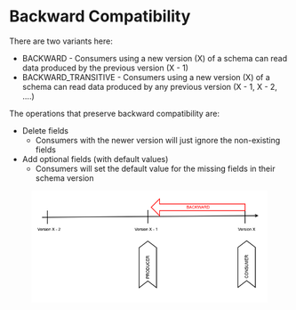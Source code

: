 # Backward Compatibility

There are two variants here:

* BACKWARD - Consumers using a new version (X) of a schema can read data produced by the previous version (X - 1)
* BACKWARD\_TRANSITIVE - Consumers using a new version (X) of a schema can read data produced by any previous version (X - 1, X - 2, ....)

The operations that preserve backward compatibility are:

* Delete fields
  * Consumers with the newer version will just ignore the non-existing fields
* Add optional fields (with default values)
  * Consumers will set the default value for the missing fields in their schema version

<figure><img src="../../../.gitbook/assets/spaces_PQHX3w20BF4lnkckLJzC_uploads_git-blob-17547da367c50d28e6996ea1d3fab4d10625765b_sr_backward_compatibility.png" alt=""><figcaption></figcaption></figure>
